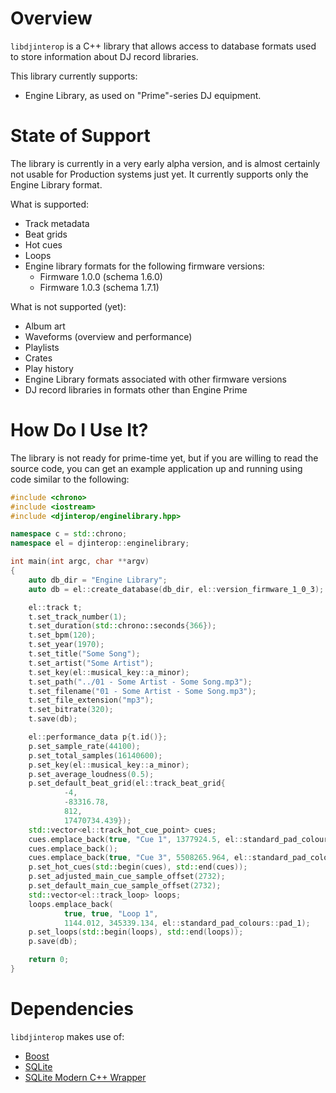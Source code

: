Overview
========

`libdjinterop` is a C++ library that allows access to database formats used to store information about DJ record libraries.

This library currently supports:

* Engine Library, as used on "Prime"-series DJ equipment.

State of Support
================

The library is currently in a very early alpha version, and is almost certainly
not usable for Production systems just yet.  It currently supports only the Engine Library format.

What is supported:

* Track metadata
* Beat grids
* Hot cues
* Loops
* Engine library formats for the following firmware versions:
  * Firmware 1.0.0 (schema 1.6.0)
  * Firmware 1.0.3 (schema 1.7.1)

What is not supported (yet):

* Album art
* Waveforms (overview and performance)
* Playlists
* Crates
* Play history
* Engine Library formats associated with other firmware versions
* DJ record libraries in formats other than Engine Prime

How Do I Use It?
================

The library is not ready for prime-time yet, but if you are willing to read the
source code, you can get an example application up and running using code similar
to the following:

```c++
#include <chrono>
#include <iostream>
#include <djinterop/enginelibrary.hpp>

namespace c = std::chrono;
namespace el = djinterop::enginelibrary;

int main(int argc, char **argv)
{
    auto db_dir = "Engine Library";
    auto db = el::create_database(db_dir, el::version_firmware_1_0_3);

    el::track t;
    t.set_track_number(1);
    t.set_duration(std::chrono::seconds{366});
    t.set_bpm(120);
    t.set_year(1970);
    t.set_title("Some Song");
	t.set_artist("Some Artist");
    t.set_key(el::musical_key::a_minor);
	t.set_path("../01 - Some Artist - Some Song.mp3");
	t.set_filename("01 - Some Artist - Some Song.mp3");
	t.set_file_extension("mp3");
    t.set_bitrate(320);
    t.save(db);

    el::performance_data p{t.id()};
    p.set_sample_rate(44100);
    p.set_total_samples(16140600);
    p.set_key(el::musical_key::a_minor);
    p.set_average_loudness(0.5);
    p.set_default_beat_grid(el::track_beat_grid{
            -4,
            -83316.78,
            812,
            17470734.439});
    std::vector<el::track_hot_cue_point> cues;
    cues.emplace_back(true, "Cue 1", 1377924.5, el::standard_pad_colours::pad_1);
    cues.emplace_back();
    cues.emplace_back(true, "Cue 3", 5508265.964, el::standard_pad_colours::pad_3);
    p.set_hot_cues(std::begin(cues), std::end(cues));
    p.set_adjusted_main_cue_sample_offset(2732);
    p.set_default_main_cue_sample_offset(2732);
    std::vector<el::track_loop> loops;
    loops.emplace_back(
            true, true, "Loop 1",
            1144.012, 345339.134, el::standard_pad_colours::pad_1);
    p.set_loops(std::begin(loops), std::end(loops));
    p.save(db);

    return 0;
}
```

Dependencies
============

`libdjinterop` makes use of:

* [Boost](https://boost.org)
* [SQLite](https://sqlite.org)
* [SQLite Modern C++ Wrapper](https://github.com/SqliteModernCpp/sqlite_modern_cpp)

